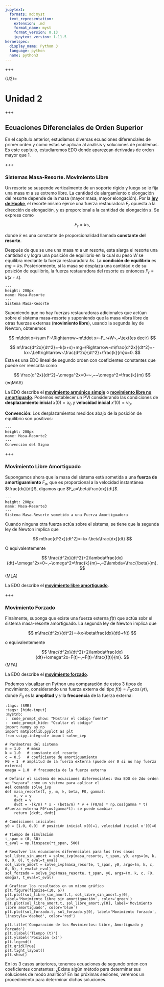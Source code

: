 ```yaml
---
jupytext:
  formats: md:myst
  text_representation:
    extension: .md
    format_name: myst
    format_version: 0.13
    jupytext_version: 1.11.5
kernelspec:
  display_name: Python 3
  language: python
  name: python3
---
```


<!--######################################################################################################################################################################################################################################################################################################################################################
-->

+++

(U2)=
# Unidad 2

+++

## Ecuaciones Diferenciales de Orden Superior

En el capítulo anterior, estudiamos diversas ecuaciones diferenciales de primer orden y cómo estas se aplican al análisis y soluciones de problemas. Es este capítulo, estudiaremos EDO donde aparezcan derivadas de orden mayor que $1$.

+++

### Sistemas Masa-Resorte. Movimiento Libre 

Un resorte se suspende verticalmente de un soporte rígido y luego se le fija una masa $m$ a su extremo libre. La cantidad de alargamiento o elongación del resorte depende de la masa (mayor masa, mayor elongación). Por la [**ley de Hooke**](https://en.wikipedia.org/wiki/Hooke%27s_law), el resorte mismo ejerce una fuerza restauradora $F_r$ opuesta a la dirección de elongación, y es proporcional a la cantidad de elongación $s$. Se expresa como 

$$
F_r=ks,
$$ 

donde $k$ es una constante de proporcionalidad llamada **constante del resorte**.

Después de que se une una masa $m$ a un resorte, esta alarga el resorte una cantidad $s$ y logra una posición de equilibrio en la cual su peso $W$ se equilibra mediante la fuerza restauradora $ks$. La **condición de equilibrio** es $mg=ks$. Posteriormente, si la masa se desplaza una cantidad $x$ de su posición de equilibrio, la fuerza restauradora del resorte es entonces $F_r=k(x+s)$.

```{figure} masa1.png
---
height: 200px
name: Masa-Resorte
---
Sistema Masa-Resorte
```

Suponiendo que no hay fuerzas restauradoras adicionales que actúan sobre el sistema masa-resorte y suponiendo que la masa vibra libre de otras fuerzas externas (**movimiento libre**), usando la segunda ley de Newton, obtenemos

$$
m\ddot x=\sum F~\Rightarrow~m\ddot x=-F_r+W~,~\text{es decir}
$$ 

$$
m\frac{d^2x}{dt^2}=-k(x+s)+mg~\Rightarrow~m\frac{d^2x}{dt^2}=-kx~\Leftrightarrow~\frac{d^2x}{dt^2}+\frac{k}{m}x=0.
$$ 
Esta es una EDO lineal de segundo orden con coeficientes constantes que puede ser reescrita como 

$$
\frac{d^2x}{dt^2}+\omega^2x=0~~,~~\omega^2=\frac{k}{m}
$$ (eqMAS)

La EDO [](eqMAS) describe el <u>**movimiento armónico simple**</u> o <u>**movimiento libre no amortiguado**</u>. Podemos establecer un PVI considerando las condiciones de **desplazamiento inicial** $x(0)=x_0$ y **velocidad inicial** $x'(0)=v_0$.

**Convención**: Los desplazamientos medidos abajo de la posición de equilibrio son positivos:

```{figure} masa2.png
---
height: 200px
name: Masa-Resorte2
---
Convención del Signo
```

+++

### Movimiento Libre Amortiguado

Supongamos ahora que la masa del sistema está sometida a una **fuerza de amortiguamiento** $F_a$, que es proporcional a la velocidad instantánea $\frac{dx}{dt}$, digamos que $F_a=\beta\frac{dx}{dt}$. 

```{figure} masa5.png
---
height: 200px
name: Masa-Resorte3
---
Sistema Masa-Resorte sometido a una Fuerza Amortiguadora
```

Cuando ninguna otra fuerza actúa sobre el sistema, se tiene que la segunda ley de Newton implica que 

$$
m\frac{d^2x}{dt^2}=-kx-\beta\frac{dx}{dt}
$$

O equivalentemente 

$$
\frac{d^2x}{dt^2}+2\lambda\frac{dx}{dt}+\omega^2x=0~,~\omega^2=\frac{k}{m}~,~2\lambda=\frac{\beta}{m}.
$$ (MLA)

La EDO [](MLA) describe el <u>**movimiento libre amortiguado**</u>.

+++

### Movimiento Forzado

Finalmente, suponga que existe una fuerza externa $f(t)$ que actúa sobr el sistema masa-resorte amortiguado. La segunda ley de Newton implica que 

$$
m\frac{d^2x}{dt^2}=-kx-\beta\frac{dx}{dt}+f(t)
$$ 

o equivalentemente 

$$
\frac{d^2x}{dt^2}+2\lambda\frac{dx}{dt}+\omega^2x=F(t)~,~F(t)=\frac{f(t)}{m}.
$$ (MFA)

La EDO [](MFA) describe el <u>**movimiento forzado**</u>. 

Podemos visualizar en Python una comparación de estos 3 tipos de movimiento, considerando una fuerza externa del tipo  $f(t)=F_0\cos(\gamma t)$, donde $F_0$ es la **amplitud** y $\gamma$ la **frecuencia** de la fuerza externa:

```{code-cell}
:tags: [SMR]
:tags: [hide-input]
:mystnb:
:  code_prompt_show: "Mostrar el código fuente"
:  code_prompt_hide: "Ocultar el código"
import numpy as np
import matplotlib.pyplot as plt
from scipy.integrate import solve_ivp

# Parámetros del sistema
m = 1.0   # masa
k = 1.0   # constante del resorte
c = 0.5   # coeficiente de amortiguamiento
F0 = 1  # amplitud de la fuerza externa (puede ser 0 si no hay fuerza externa)
omega = 1.0  # frecuencia de la fuerza externa

# Definir el sistema de ecuaciones diferenciales: Una EDO de 2do orden se "separa" como un sistema para aplicar el
#el comando solve_ivp
def masa_resorte(t, y, m, k, beta, F0, gamma):
    x, v = y
    dxdt = v
    dvdt = -(k/m) * x - (beta/m) * v + (F0/m) * np.cos(gamma * t) #Fuerza externa F0*cos(gamma*t): se puede cambiar
    return [dxdt, dvdt]

# Condiciones iniciales
y0 = [1.0, 0.0]  # posición inicial x(0)=1, velocidad inicial x'(0)=0

# Tiempo de simulación
t_span = (0, 30)
t_eval = np.linspace(*t_span, 500)

# Resolver las ecuaciones diferenciales para los tres casos
sol_libre_sin_amort = solve_ivp(masa_resorte, t_span, y0, args=(m, k, 0, 0, 0), t_eval=t_eval)
sol_libre_amort = solve_ivp(masa_resorte, t_span, y0, args=(m, k, c, 0, 0), t_eval=t_eval)
sol_forzado = solve_ivp(masa_resorte, t_span, y0, args=(m, k, c, F0, omega), t_eval=t_eval)

# Graficar los resultados en un mismo gráfico
plt.figure(figsize=(10, 6))
plt.plot(sol_libre_sin_amort.t, sol_libre_sin_amort.y[0], label='Movimiento libre sin amortiguación', color='green')
plt.plot(sol_libre_amort.t, sol_libre_amort.y[0], label='Movimiento libre amortiguado', color='blue')
plt.plot(sol_forzado.t, sol_forzado.y[0], label='Movimiento forzado', linestyle='dashed', color='red')

plt.title('Comparación de los Movimientos: Libre, Amortiguado y Forzado')
plt.xlabel('Tiempo (t)')
plt.ylabel('Posición (x)')
plt.legend()
plt.grid(True)
plt.tight_layout()
plt.show()
```

En los 3 casos anteriores, tenemos ecuaciones de segundo orden con coeficientes constantes: ¿Existe algún método para determinar sus soluciones de modo analítico? En las próximas sesiones, veremos un procedimiento para determinar dichas soluciones.


